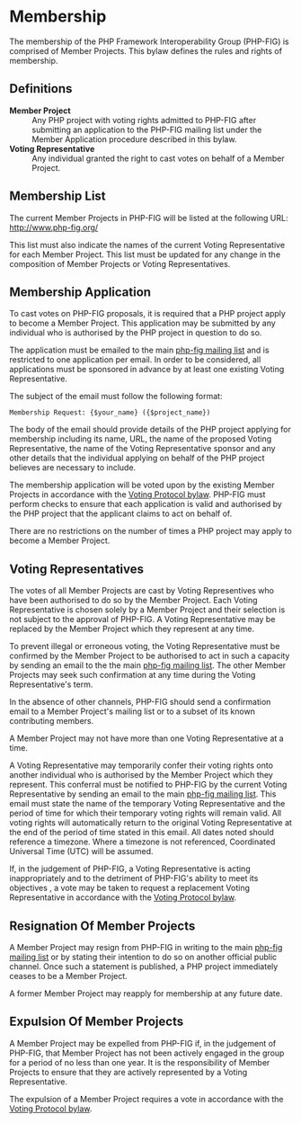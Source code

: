 Membership
==========

The membership of the PHP Framework Interoperability Group (PHP-FIG) is
comprised of Member Projects. This bylaw defines the rules and rights of
membership.

Definitions
-----------

<dl>
    <dt><strong>Member Project</strong></dt>
    <dd>
        Any PHP project with voting rights admitted to PHP-FIG after
        submitting an application to the PHP-FIG mailing list under the
        Member Application procedure described in this bylaw.
    </dd>
    <dt><strong>Voting Representative</strong></dt>
    <dd>
        Any individual granted the right to cast votes on behalf of a Member
        Project.
    </dd>
</dl>

Membership List
---------------

The current Member Projects in PHP-FIG will be listed at the following URL:
http://www.php-fig.org/

This list must also indicate the names of the current Voting Representative for
each Member Project. This list must be updated for any change in the composition
of Member Projects or Voting Representatives.

Membership Application
----------------------

To cast votes on PHP-FIG proposals, it is required that a PHP project apply to
become a Member Project. This application may be submitted by any individual who
is authorised by the PHP project in question to do so.

The application must be emailed to the main [php-fig mailing list][list] and
is restricted to one application per email. In order to be considered, all
applications must be sponsored in advance by at least one existing Voting
Representative.

The subject of the email must follow the following format:

    Membership Request: {$your_name} ({$project_name})

The body of the email should provide details of the PHP project applying for
membership including its name, URL, the name of the proposed Voting
Representative, the name of the Voting Representative sponsor and any other
details that the individual applying on behalf of the PHP project believes are
necessary to include.

The membership application will be voted upon by the existing Member Projects
in accordance with the [Voting Protocol bylaw][voting]. PHP-FIG must perform
checks to ensure that each application is valid and authorised by the PHP
project that the applicant claims to act on behalf of.

There are no restrictions on the number of times a PHP project may apply to
become a Member Project.

Voting Representatives
-----------------------

The votes of all Member Projects are cast by Voting Representives who have been
authorised to do so by the Member Project. Each Voting Representative is chosen
solely by a Member Project and their selection is not subject to the approval
of PHP-FIG. A Voting Representative may be replaced by the Member Project which
they represent at any time. 

To prevent illegal or erroneous voting, the Voting Representative must be
confirmed by the Member Project to be authorised to act in such a capacity
by sending an email to the the main [php-fig mailing list][list]. The other
Member Projects may seek such confirmation at any time during the Voting
Representative's term.

In the absence of other channels, PHP-FIG should send a confirmation email to
a Member Project's mailing list or to a subset of its known contributing
members.

A Member Project may not have more than one Voting Representative at a time.

A Voting Representative may temporarily confer their voting rights onto another
individual who is authorised by the Member Project which they represent. This
conferral must be notified to PHP-FIG by the current Voting Representative
by sending an email to the main [php-fig mailing list][list]. This email
must state the name of the temporary Voting Representative and the period of
time for which their temporary voting rights will remain valid. All voting
rights will automatically return to the original Voting Representative at the
end of the period of time stated in this email. All dates noted should reference
a timezone. Where a timezone is not referenced, Coordinated Universal Time (UTC)
will be assumed.

If, in the judgement of PHP-FIG, a Voting Representative is acting
inappropriately and to the detriment of PHP-FIG's ability to meet its objectives
, a vote may be taken to request a replacement Voting Representative in
accordance with the [Voting Protocol bylaw][voting].

Resignation Of Member Projects
------------------------------

A Member Project may resign from PHP-FIG in writing to the main
[php-fig mailing list][list] or by stating their intention to do so on another
official public channel. Once such a statement is published, a PHP project
immediately ceases to be a Member Project.

A former Member Project may reapply for membership at any future date.

Expulsion Of Member Projects
----------------------------

A Member Project may be expelled from PHP-FIG if, in the judgement of PHP-FIG,
that Member Project has not been actively engaged in the group for a period of
no less than one year. It is the responsibility of Member Projects to ensure
that they are actively represented by a Voting Representative.

The expulsion of a Member Project requires a vote in accordance with the
[Voting Protocol bylaw][voting].

[list]: https://groups.google.com/forum/?fromgroups#!forum/php-fig
[voting]: https://github.com/php-fig/fig-standards/blob/master/bylaws/001-voting-protocol.md